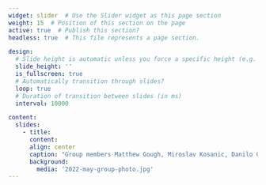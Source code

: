 ```yaml
---
widget: slider  # Use the Slider widget as this page section
weight: 15  # Position of this section on the page
active: true  # Publish this section?
headless: true  # This file represents a page section.

design:
  # Slide height is automatic unless you force a specific height (e.g. '400px')
  slide_height: ''
  is_fullscreen: true
  # Automatically transition through slides?
  loop: true
  # Duration of transition between slides (in ms)
  interval: 10000

content:
  slides:
    - title:
      content:
      align: center
      caption: "Group members Matthew Gough, Miroslav Kosanic, Danilo Obradovic, Marija Ilic, Rupa Jaddivada, Dan Wu, and Tong Huang (May 2022)"
      background:
        media: '2022-may-group-photo.jpg'
---
```

